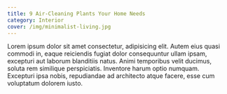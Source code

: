 ```yaml
---
title: 9 Air-Cleaning Plants Your Home Needs
category: Interior
cover: /img/minimalist-living.jpg
---
```


Lorem ipsum dolor sit amet consectetur, adipisicing elit. Autem eius quasi commodi in, eaque reiciendis fugiat dolor consequuntur ullam ipsam, excepturi aut laborum blanditiis natus. Animi temporibus velit ducimus, soluta rem similique perspiciatis. Inventore harum optio numquam. Excepturi ipsa nobis, repudiandae ad architecto atque facere, esse cum voluptatum dolorem iusto.